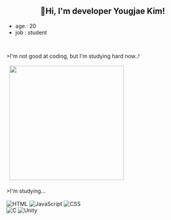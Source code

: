 <body>
    <h2 align="center">👋Hi, I'm developer Yougjae Kim!</h2>
    <ul>
        <li>age : 20</li>
        <li>job : student</li>
    </ul>
    <br>
    <p align="left">
        >I'm not good at coding, but I'm studying hard now..!
        <br><br>
        &nbsp;&nbsp;<img src="https://img1.daumcdn.net/thumb/R1280x0.fgif/?fname=http://t1.daumcdn.net/brunch/service/user/7JRW/image/NLdOFBMRyHsBm1l847vneqtWi9s.gif" width="300">
        <br><br>
        >I'm studying...
        <br><br>
        <img src="https://img.shields.io/badge/-HTML5-red?style=for-the-badge&logo=html5&logoColor=ffffff" alt="HTML"> 
        <img src="https://img.shields.io/badge/-JAVASCRIPT-F7DF1E?style=for-the-badge&logo=JAVASCRIPT&logoColor=black" alt="JavaScript"> 
        <img src="https://img.shields.io/badge/-CSS3-blue?style=for-the-badge&logo=CSS3" alt="CSS">
        <br>
        <img src="https://img.shields.io/badge/C-00599C?style=for-the-badge&logo=c&logoColor=white" alt="C">
        <img src="https://img.shields.io/badge/-Unity-black?style=for-the-badge&logo=Unity" alt="Unity">
    </p>
</body>
